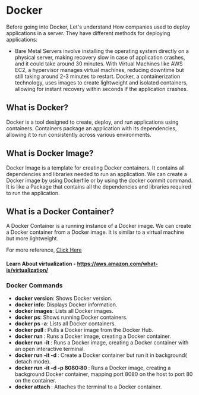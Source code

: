 # Docker

Before going into Docker, Let's understand How companies used to deploy applications in a server. They have different methods for deploying applications:

- Bare Metal Servers involve installing the operating system directly on a physical server, making recovery slow in case of application crashes, and it could take around 30 minutes. With Virtual Machines like AWS EC2, a hypervisor manages virtual machines, reducing downtime but still taking around 2-3 minutes to restart. Docker, a containerization technology, uses images to create lightweight and isolated containers, allowing for instant recovery within seconds if the application crashes.
  
## What is Docker?

Docker is a tool designed to create, deploy, and run applications using containers. Containers package an application with its dependencies, allowing it to run consistently across various environments.

## What is Docker Image?

Docker Image is a template for creating Docker containers. It contains all dependencies and libraries needed to run an application. We can create a Docker image by using Dockerfile or by using the docker commit command. It is like a Package that contains all the dependencies and libraries required to run the application.

## What is a Docker Container?

A Docker Container is a running instance of a Docker image. We can create a Docker container from a Docker image. It is similar to a virtual machine but more lightweight.
<br>

For more reference, [Click Here](https://www.docker.com/resources/what-container/)<br>

#### Learn About virtualization - https://aws.amazon.com/what-is/virtualization/

### Docker Commands

- **docker version**: Shows Docker version.
- **docker info**: Displays Docker information.
- **docker images**: Lists all Docker images.
- **docker ps**: Shows running Docker containers.
- **docker ps -a**: Lists all Docker containers.
- **docker pull <image-name>**: Pulls a Docker image from the Docker Hub.
- **docker run <image-name>**: Runs a Docker image, creating a Docker container.
- **docker run -it <image-name>**: Runs a Docker image, creating a Docker container with an open interactive terminal.
- **docker run -it -d <image-name>**: Create a  Docker container but run it in background( detach mode).
- **docker run -it -d -p 8080:80 <image-name>**: Runs a Docker image, creating a background Docker container, mapping port 8080 on the host to port 80 on the container.
- **docker attach <container-id>**: Attaches the terminal to a Docker container.
